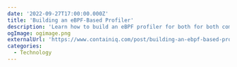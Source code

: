 ```yaml
---
date: '2022-09-27T17:00:00.000Z'
title: 'Building an eBPF-Based Profiler'
description: 'Learn how to build an eBPF profiler for both for both compiled and interpreted languages'
ogImage: ogimage.png
externalUrl: 'https://www.containiq.com/post/building-an-ebpf-based-profiler'
categories:
  - Technology
---
```

